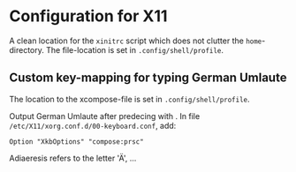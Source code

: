 # Configuration for X11
A clean location for the ``xinitrc`` script which does not clutter the ``home``-directory.
The file-location is set in ``.config/shell/profile``.

## Custom key-mapping for typing German Umlaute
The location to the xcompose-file is set in ``.config/shell/profile``.

Output German Umlaute after predecing with <PrSc>.
In file `/etc/X11/xorg.conf.d/00-keyboard.conf`, add:
```
Option "XkbOptions" "compose:prsc"
```

Adiaeresis refers to the letter 'Ä', ...
